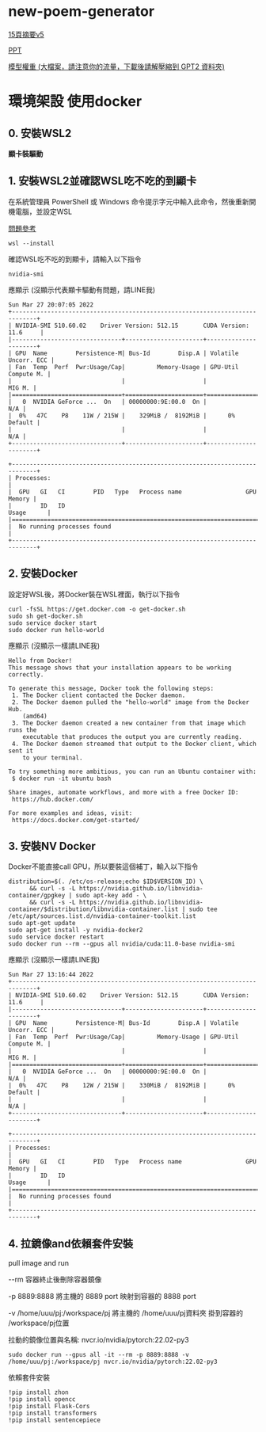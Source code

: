 # new-poem-generator

[15頁摘要v5](https://drive.google.com/file/d/17Q4Rq46o7qnyBht64y-QnraML8GGGDFj/view?usp=sharing)

[PPT](https://docs.google.com/presentation/d/1CRAjdlRe8n6JyQ4XPb9DHLlmWf2W-PpJ/edit?usp=sharing&ouid=100785420763067455802&rtpof=true&sd=true)

[模型權重 (大檔案，請注意你的流量，下載後請解壓縮到 GPT2 資料夾)](https://drive.google.com/file/d/1PQOpLjhOw38Jpxe8QjBa5RsxkK2IN3YL/view?usp=sharing)

# 環境架設 使用docker

## 0. 安裝WSL2

**顯卡裝驅動**

## 1. 安裝WSL2並確認WSL吃不吃的到顯卡

在系統管理員 PowerShell 或 Windows 命令提示字元中輸入此命令，然後重新開機電腦，並設定WSL

[問題參考](https://docs.microsoft.com/zh-tw/windows/wsl/install)
```
wsl --install
```
確認WSL吃不吃的到顯卡，請輸入以下指令

```
nvidia-smi
```
應顯示 (沒顯示代表顯卡驅動有問題，請LINE我)
```
Sun Mar 27 20:07:05 2022
+-----------------------------------------------------------------------------+
| NVIDIA-SMI 510.60.02    Driver Version: 512.15       CUDA Version: 11.6     |
|-------------------------------+----------------------+----------------------+
| GPU  Name        Persistence-M| Bus-Id        Disp.A | Volatile Uncorr. ECC |
| Fan  Temp  Perf  Pwr:Usage/Cap|         Memory-Usage | GPU-Util  Compute M. |
|                               |                      |               MIG M. |
|===============================+======================+======================|
|   0  NVIDIA GeForce ...  On   | 00000000:9E:00.0  On |                  N/A |
|  0%   47C    P8    11W / 215W |    329MiB /  8192MiB |      0%      Default |
|                               |                      |                  N/A |
+-------------------------------+----------------------+----------------------+

+-----------------------------------------------------------------------------+
| Processes:                                                                  |
|  GPU   GI   CI        PID   Type   Process name                  GPU Memory |
|        ID   ID                                                   Usage      |
|=============================================================================|
|  No running processes found                                                 |
+-----------------------------------------------------------------------------+
```

## 2. 安裝Docker
設定好WSL後，將Docker裝在WSL裡面，執行以下指令
```
curl -fsSL https://get.docker.com -o get-docker.sh
sudo sh get-docker.sh
sudo service docker start
sudo docker run hello-world
```
應顯示 (沒顯示一樣請LINE我)
```
Hello from Docker!
This message shows that your installation appears to be working correctly.

To generate this message, Docker took the following steps:
 1. The Docker client contacted the Docker daemon.
 2. The Docker daemon pulled the "hello-world" image from the Docker Hub.
    (amd64)
 3. The Docker daemon created a new container from that image which runs the
    executable that produces the output you are currently reading.
 4. The Docker daemon streamed that output to the Docker client, which sent it
    to your terminal.

To try something more ambitious, you can run an Ubuntu container with:
 $ docker run -it ubuntu bash

Share images, automate workflows, and more with a free Docker ID:
 https://hub.docker.com/

For more examples and ideas, visit:
 https://docs.docker.com/get-started/
```

## 3. 安裝NV Docker

Docker不能直接call GPU，所以要裝這個補丁，輸入以下指令
```
distribution=$(. /etc/os-release;echo $ID$VERSION_ID) \
      && curl -s -L https://nvidia.github.io/libnvidia-container/gpgkey | sudo apt-key add - \
      && curl -s -L https://nvidia.github.io/libnvidia-container/$distribution/libnvidia-container.list | sudo tee /etc/apt/sources.list.d/nvidia-container-toolkit.list
sudo apt-get update
sudo apt-get install -y nvidia-docker2
sudo service docker restart
sudo docker run --rm --gpus all nvidia/cuda:11.0-base nvidia-smi
```
應顯示 (沒顯示一樣請LINE我)
```
Sun Mar 27 13:16:44 2022
+-----------------------------------------------------------------------------+
| NVIDIA-SMI 510.60.02    Driver Version: 512.15       CUDA Version: 11.6     |
|-------------------------------+----------------------+----------------------+
| GPU  Name        Persistence-M| Bus-Id        Disp.A | Volatile Uncorr. ECC |
| Fan  Temp  Perf  Pwr:Usage/Cap|         Memory-Usage | GPU-Util  Compute M. |
|                               |                      |               MIG M. |
|===============================+======================+======================|
|   0  NVIDIA GeForce ...  On   | 00000000:9E:00.0  On |                  N/A |
|  0%   47C    P8    12W / 215W |    330MiB /  8192MiB |      0%      Default |
|                               |                      |                  N/A |
+-------------------------------+----------------------+----------------------+

+-----------------------------------------------------------------------------+
| Processes:                                                                  |
|  GPU   GI   CI        PID   Type   Process name                  GPU Memory |
|        ID   ID                                                   Usage      |
|=============================================================================|
|  No running processes found                                                 |
+-----------------------------------------------------------------------------+
```
## 4. 拉鏡像and依賴套件安裝

pull image and run 

--rm 容器終止後刪除容器鏡像

-p 8889:8888 將主機的 8889 port 映射到容器的 8888 port

-v /home/uuu/pj:/workspace/pj 將主機的 /home/uuu/pj資料夾 掛到容器的 /workspace/pj位置

拉動的鏡像位置與名稱:
nvcr.io/nvidia/pytorch:22.02-py3

```
sudo docker run --gpus all -it --rm -p 8889:8888 -v /home/uuu/pj:/workspace/pj nvcr.io/nvidia/pytorch:22.02-py3
```

依賴套件安裝
```
!pip install zhon
!pip install opencc
!pip install Flask-Cors
!pip install transformers
!pip install sentencepiece
```